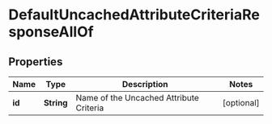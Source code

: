 

# DefaultUncachedAttributeCriteriaResponseAllOf


## Properties

| Name | Type | Description | Notes |
|------------ | ------------- | ------------- | -------------|
|**id** | **String** | Name of the Uncached Attribute Criteria |  [optional] |



